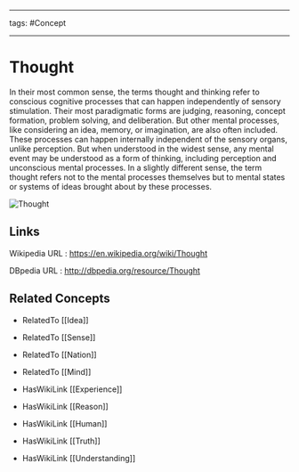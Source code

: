 




---

tags: #Concept

---
# Thought


In their most common sense, the terms thought and thinking refer to conscious cognitive processes that can happen independently of sensory stimulation. Their most paradigmatic forms are judging, reasoning, concept formation, problem solving, and deliberation. But other mental processes, like considering an idea, memory, or imagination, are also often included. These processes can happen internally independent of the sensory organs, unlike perception. But when understood in the widest sense, any mental event may be understood as a form of thinking, including perception and unconscious mental processes. In a slightly different sense, the term thought refers not to the mental processes themselves but to mental states or systems of ideas brought about by these processes.

![Thought](http://commons.wikimedia.org/wiki/Special:FilePath/Jardin_du_Musee_Rodin_Paris_Le_Penseur_20050402_(02).jpg?width=300)


## Links


Wikipedia URL : https://en.wikipedia.org/wiki/Thought

DBpedia URL : http://dbpedia.org/resource/Thought


## Related Concepts


- RelatedTo [[Idea]]

- RelatedTo [[Sense]]

- RelatedTo [[Nation]]

- RelatedTo [[Mind]]

- HasWikiLink [[Experience]]

- HasWikiLink [[Reason]]

- HasWikiLink [[Human]]

- HasWikiLink [[Truth]]

- HasWikiLink [[Understanding]]